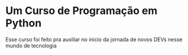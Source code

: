 # Um Curso de Programação em Python

Esse curso foi feito pra auxiliar no inicio da jornada de novos DEVs nesse mundo de tecnologia
